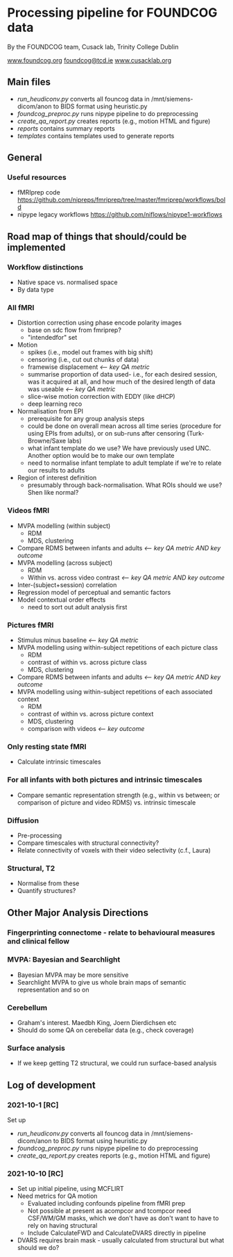 # Processing pipeline for FOUNDCOG data
By the FOUNDCOG team, Cusack lab, Trinity College Dublin 
    
 www.foundcog.org  foundcog@tcd.ie  www.cusacklab.org 
 
## Main files
* *run_heudiconv.py*      converts all founcog data in /mnt/siemens-dicom/anon to BIDS format using heuristic.py 
* *foundcog_preproc.py*     runs nipype pipeline to do preprocessing
* *create_qa_report.py*     creates reports (e.g., motion HTML and figure)
* *reports* contains summary reports
* *templates* contains templates used to generate reports

## General 
### Useful resources
* fMRIprep code https://github.com/nipreps/fmriprep/tree/master/fmriprep/workflows/bold
* nipype legacy workflows https://github.com/niflows/nipype1-workflows

## Road map of things that should/could be implemented
### Workflow distinctions
* Native space vs. normalised space
* By data type

### All fMRI 
* Distortion correction using phase encode polarity images
    - base on sdc flow from fmriprep?
    - "intendedfor" set 
* Motion
    - spikes (i.e., model out frames with big shift)
    - censoring (i.e., cut out chunks of data)
    - framewise displacement                      *<-- key QA metric*
    - summarise proportion of data used- i.e., for each desired session, was it acquired at all, and how much of the desired length of data was useable         *<-- key QA metric*
    - slice-wise motion correction with EDDY (like dHCP)
    - deep learning reco
* Normalisation from EPI
    - prerequisite for any group analysis steps
    - could be done on overall mean across all time series (procedure for using EPIs from adults), or on sub-runs after censoring (Turk-Browne/Saxe labs)
    - what infant template do we use? We have previously used UNC. Another option would be to make our own template
    - need to normalise infant template to adult template if we're to relate our results to adults
* Region of interest definition
   - presumably through back-normalisation. What ROIs should we use? Shen like normal?
    
### Videos fMRI
* MVPA modelling (within subject)
    - RDM
    - MDS, clustering  
* Compare RDMS between infants and adults *<-- key QA metric AND key outcome*
* MVPA modelling (across subject)
    - RDM
    - Within vs. across video contrast          *<-- key QA metric AND key outcome* 
* Inter-(subject+session) correlation
* Regression model of perceptual and semantic factors
* Model contextual order effects
    * need to sort out adult analysis first

### Pictures fMRI
* Stimulus minus baseline                       *<-- key QA metric*
* MVPA modelling using within-subject repetitions of each picture class
    - RDM
    - contrast of within vs. across picture class           
    - MDS, clustering
* Compare RDMS between infants and adults *<-- key QA metric AND key outcome*
* MVPA modelling using within-subject repetitions of each associated context
    - RDM
    - contrast of within vs. across picture context
    - MDS, clustering
    - comparison with videos                    *<-- key outcome*

### Only resting state fMRI 
* Calculate intrinsic timescales 

### For all infants with both pictures and intrinsic timescales
* Compare semantic representation strength (e.g., within vs between; or comparison of picture and video RDMS) vs. intrinsic timescale

### Diffusion
* Pre-processing 
* Compare timescales with structural connectivity?
* Relate connectivity of voxels with their video selectivity (c.f., Laura)

### Structural, T2
* Normalise from these
* Quantify structures?

## Other Major Analysis Directions
### Fingerprinting connectome - relate to behavioural measures and clinical fellow

### MVPA: Bayesian and Searchlight
* Bayesian MVPA may be more sensitive
* Searchlight MVPA to give us whole brain maps of semantic representation and so on

### Cerebellum
* Graham's interest. Maedbh King, Joern Dierdichsen etc
* Should do some QA on cerebellar data (e.g., check coverage)

### Surface analysis
* If we keep getting T2 structural, we could run surface-based analysis

## Log of development
### 2021-10-1 [RC]
Set up 
* *run_heudiconv.py*      converts all founcog data in /mnt/siemens-dicom/anon to BIDS format using heuristic.py 
* *foundcog_preproc.py*     runs nipype pipeline to do preprocessing
* *create_qa_report.py*     creates reports (e.g., motion HTML and figure)

### 2021-10-10 [RC]
* Set up initial pipeline, using MCFLIRT
* Need metrics for QA motion
    * Evaluated including confounds pipeline from fMRI prep
    * Not possible at present as acompcor and tcompcor need CSF/WM/GM masks, which we don't have as don't want to have to rely on having structural
    * Include CalculateFWD and CalculateDVARS directly in pipeline
* DVARS requires brain mask - usually calculated from structural but what should we do?



